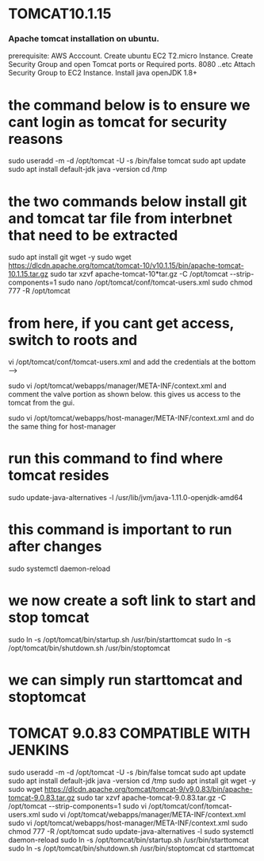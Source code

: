 # TOMCAT10.1.15
   ### Apache tomcat installation on ubuntu. 
prerequisite:
AWS Acccount.
Create ubuntu EC2 T2.micro Instance.
Create Security Group and open Tomcat ports or Required ports.
8080 ..etc
Attach Security Group to EC2 Instance.
Install java openJDK 1.8+
# the command below is to ensure we cant login as tomcat for security reasons
sudo useradd -m -d /opt/tomcat -U -s /bin/false tomcat 
sudo apt update 
sudo apt install default-jdk
java -version 
cd /tmp
# the two commands below install git and tomcat tar file from interbnet that need to be extracted
sudo apt install git wget -y 
sudo wget https://dlcdn.apache.org/tomcat/tomcat-10/v10.1.15/bin/apache-tomcat-10.1.15.tar.gz 
sudo tar xzvf apache-tomcat-10*tar.gz -C /opt/tomcat --strip-components=1
sudo nano /opt/tomcat/conf/tomcat-users.xml
sudo chmod 777 -R /opt/tomcat

# from here, if you cant get access, switch to roots and

vi /opt/tomcat/conf/tomcat-users.xml and add the credentials at the bottom
-->
  <user username="admin" password="admin123" roles="manager-gui"/>
  <user username="manager" password="manager123" roles="manager-script"/>
  </tomcat-users>

sudo vi /opt/tomcat/webapps/manager/META-INF/context.xml
and comment the valve portion as shown below. this gives us access to the tomcat from the gui.
 <!-- <Valve className="org.apache.catalina.valves.RemoteAddrValve"
 allow="127\.\d+\.\d+\.\d+|::1|0:0:0:0:0:0:0:1" /> -->


sudo vi /opt/tomcat/webapps/host-manager/META-INF/context.xml
and do the same thing for host-manager

  <!-- <Valve className="org.apache.catalina.valves.RemoteAddrValve"
  allow="127\.\d+\.\d+\.\d+|::1|0:0:0:0:0:0:0:1" /> -->

# run this command to find where tomcat resides
sudo update-java-alternatives -l
/usr/lib/jvm/java-1.11.0-openjdk-amd64

# this command is important to run after changes
sudo systemctl daemon-reload

# we now create a soft link to start and stop tomcat

sudo ln -s /opt/tomcat/bin/startup.sh /usr/bin/starttomcat 
sudo ln -s /opt/tomcat/bin/shutdown.sh /usr/bin/stoptomcat

# we can simply run starttomcat and stoptomcat
# TOMCAT 9.0.83 COMPATIBLE WITH JENKINS

sudo useradd -m -d /opt/tomcat -U -s /bin/false tomcat 
sudo apt update 
sudo apt install default-jdk 
java -version 
cd /tmp 
sudo apt install git wget -y 
sudo wget https://dlcdn.apache.org/tomcat/tomcat-9/v9.0.83/bin/apache-tomcat-9.0.83.tar.gz 
sudo tar xzvf apache-tomcat-9.0.83.tar.gz -C /opt/tomcat --strip-components=1 
sudo vi /opt/tomcat/conf/tomcat-users.xml 
sudo vi /opt/tomcat/webapps/manager/META-INF/context.xml 
sudo vi /opt/tomcat/webapps/host-manager/META-INF/context.xml 
sudo chmod 777 -R /opt/tomcat 
sudo update-java-alternatives -l 
sudo systemctl daemon-reload 
sudo ln -s /opt/tomcat/bin/startup.sh /usr/bin/starttomcat 
sudo ln -s /opt/tomcat/bin/shutdown.sh /usr/bin/stoptomcat 
cd
starttomcat
